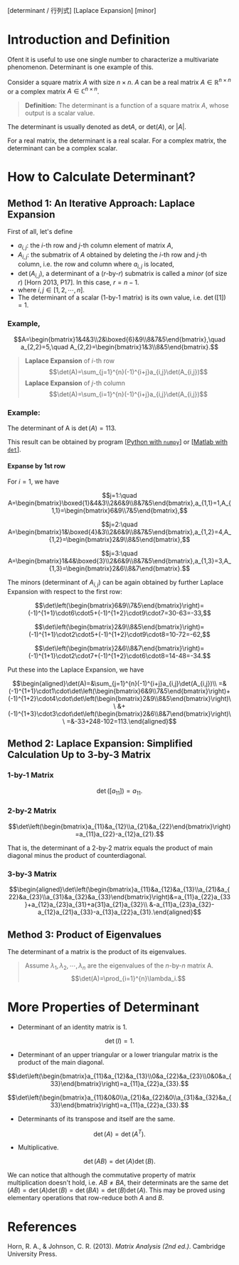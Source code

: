 [determinant / 行列式] [Laplace Expansion] [minor]

# Introduction and Definition

Ofent it is useful to use one single number to characterize a multivariate phenomenon. Determinant is one example of this.

Consider a square matrix $A$ with size $n\times n$. $A$ can be a real matrix $A\in\mathbb{R}^{n\times n}$ or a complex matrix $A\in\mathbb{C}^{n\times n}$.

> **Definition:** The determinant is a function of a square matrix $A$, whose output is a scalar value.

The determinant is usually denoted as $\mathrm{det}A$, or $\mathrm{det}(A)$, or $|A|$.

For a real matrix, the determinant is a real scalar. For a complex matrix, the determinant can be a complex scalar.

# How to Calculate Determinant?

## Method 1: An Iterative Approach: Laplace Expansion

First of all, let's define

- $a_{i,j}$: the $i$-th row and $j$-th column element of matrix $A$,
- $A_{i,j}$: the submatrix of $A$ obtained by deleting the $i$-th row and $j$-th column, i.e. the row and column where $a_{i,j}$ is located, 
- $\det(A_{i,j})$, a determinant of a ($r$-by-$r$) submatrix is called a *minor* (of size $r$) [Horn 2013, P17]. In this case, $r=n-1$.
- where $i,j\in[1,2,\cdots,n]$.
- The determinant of a scalar (1-by-1 matrix) is its own value, i.e. $\det([1])=1$.

### Example,

$$A=\begin{bmatrix}1&4&3\\2&\boxed{6}&9\\8&7&5\end{bmatrix},\quad a_{2,2}=5,\quad A_{2,2}=\begin{bmatrix}1&3\\8&5\end{bmatrix}.$$

> **Laplace Expansion** of $i$-th row
> $$\det(A)=\sum_{j=1}^{n}(-1)^{i+j}a_{i,j}\det(A_{i,j})$$
> **Laplace Expansion** of $j$-th column
> $$\det(A)=\sum_{i=1}^{n}(-1)^{i+j}a_{i,j}\det(A_{i,j})$$

### Example:

The determinant of A is $\det(A)=113$.

This result can be obtained by program [[Python with `numpy`](src_determinant_by_numpy.py)] or [[Matlab with `det`](src_determinant_by_det.m)].

#### Expanse by 1st row

For $i=1$, we have

$$j=1:\quad A=\begin{bmatrix}\boxed{1}&4&3\\2&6&9\\8&7&5\end{bmatrix},a_{1,1}=1,A_{1,1}=\begin{bmatrix}6&9\\7&5\end{bmatrix},$$

$$j=2:\quad A=\begin{bmatrix}1&\boxed{4}&3\\2&6&9\\8&7&5\end{bmatrix},a_{1,2}=4,A_{1,2}=\begin{bmatrix}2&9\\8&5\end{bmatrix},$$

$$j=3:\quad A=\begin{bmatrix}1&4&\boxed{3}\\2&6&9\\8&7&5\end{bmatrix},a_{1,3}=3,A_{1,3}=\begin{bmatrix}2&6\\8&7\end{bmatrix}.$$

The minors (determinant of $A_{i,j}$) can be again obtained by further Laplace Expansion with respect to the first row:

$$\det\left(\begin{bmatrix}6&9\\7&5\end{bmatrix}\right)=(-1)^{1+1}\cdot6\cdot5+(-1)^{1+2}\cdot9\cdot7=30-63=-33,$$

$$\det\left(\begin{bmatrix}2&9\\8&5\end{bmatrix}\right)=(-1)^{1+1}\cdot2\cdot5+(-1)^{1+2}\cdot9\cdot8=10-72=-62,$$

$$\det\left(\begin{bmatrix}2&6\\8&7\end{bmatrix}\right)=(-1)^{1+1}\cdot2\cdot7+(-1)^{1+2}\cdot6\cdot8=14-48=-34.$$

Put these into the Laplace Expansion, we have

$$\begin{aligned}\det(A)=&\sum_{j=1}^{n}(-1)^{i+j}a_{i,j}\det(A_{i,j})\\
=&(-1)^{1+1}\cdot1\cdot\det\left(\begin{bmatrix}6&9\\7&5\end{bmatrix}\right)+(-1)^{1+2}\cdot4\cdot\det\left(\begin{bmatrix}2&9\\8&5\end{bmatrix}\right)\\
&+(-1)^{1+3}\cdot3\cdot\det\left(\begin{bmatrix}2&6\\8&7\end{bmatrix}\right)\\
=&-33+248-102=113.\end{aligned}$$

## Method 2: Laplace Expansion: Simplified Calculation Up to 3-by-3 Matrix

### 1-by-1 Matrix

$$\det([a_{11}])=a_{11}.$$

### 2-by-2 Matrix

$$\det\left(\begin{bmatrix}a_{11}&a_{12}\\a_{21}&a_{22}\end{bmatrix}\right)=a_{11}a_{22}-a_{12}a_{21}.$$

That is, the determinant of a 2-by-2 matrix equals the product of main diagonal minus the product of counterdiagonal.

### 3-by-3 Matrix

$$\begin{aligned}\det\left(\begin{bmatrix}a_{11}&a_{12}&a_{13}\\a_{21}&a_{22}&a_{23}\\a_{31}&a_{32}&a_{33}\end{bmatrix}\right)&=a_{11}a_{22}a_{33}+a_{12}a_{23}a_{31}+a{31}a_{21}a_{32}\\
&-a_{11}a_{23}a_{32}-a_{12}a_{21}a_{33}-a_{13}a_{22}a_{31}.\end{aligned}$$

## Method 3: Product of Eigenvalues

The determinant of a matrix is the product of its eigenvalues.

> Assume $\lambda_1,\lambda_2,\cdots,\lambda_n$ are the eigenvalues of the $n$-by-$n$ matrix A. $$\det(A)=\prod_{i=1}^{n}\lambda_i.$$

# More Properties of Determinant

- Determinant of an identity matrix is 1.

$$\det(I)=1.$$

- Determinant of an upper triangular or a lower triangular matrix is the product of the main diagonal.

$$\det\left(\begin{bmatrix}a_{11}&a_{12}&a_{13}\\0&a_{22}&a_{23}\\0&0&a_{33}\end{bmatrix}\right)=a_{11}a_{22}a_{33}.$$

$$\det\left(\begin{bmatrix}a_{11}&0&0\\a_{21}&a_{22}&0\\a_{31}&a_{32}&a_{33}\end{bmatrix}\right)=a_{11}a_{22}a_{33}.$$

- Determinants of its transpose and itself are the same.

$$\det(A)=\det(A^T).$$

- Multiplicative.

$$\det(AB)=\det(A)\det(B).$$

We can notice that although the commutative property of matrix multiplication doesn't hold, i.e. $AB\neq BA$, their determinats are the same $\det(AB)=\det(A)\det(B)=\det(BA)=\det(B)\det(A)$. This may be proved using elementary operations that row-reduce both $A$ and $B$.

# References

Horn, R. A., & Johnson, C. R. (2013). *Matrix Analysis (2nd ed.)*. Cambridge University Press.
